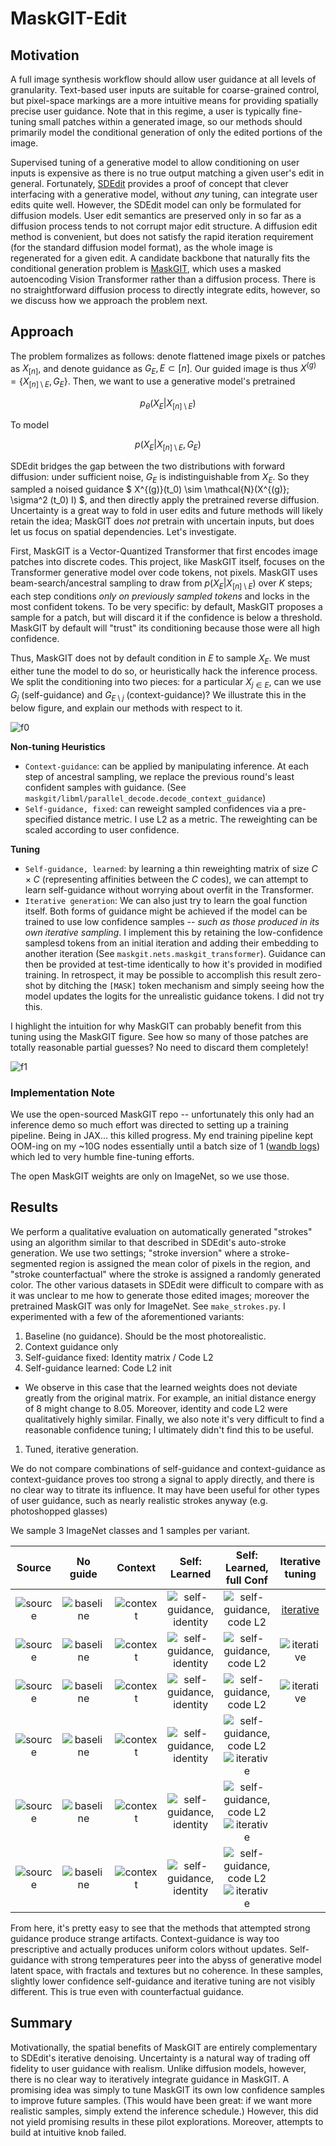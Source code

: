 # MaskGIT-Edit

## Motivation
A full image synthesis workflow should allow user guidance at all levels of granularity. Text-based user inputs are suitable for coarse-grained control, but pixel-space markings are a more intuitive means for providing spatially precise user guidance. Note that in this regime, a user is typically fine-tuning small patches within a generated image, so our methods should primarily model the conditional generation of only the edited portions of the image.

Supervised tuning of a generative model to allow conditioning on user inputs is expensive as there is no true output matching a given user's edit in general. Fortunately, [SDEdit](https://sde-image-editing.github.io/) provides a proof of concept that clever interfacing with a generative model, without _any_ tuning, can integrate user edits quite well. However, the SDEdit model can only be formulated for diffusion models. User edit semantics are preserved only in so far as a diffusion process tends to not corrupt major edit structure. A diffusion edit method is convenient, but does not satisfy the rapid iteration requirement (for the standard diffusion model format), as the whole image is regenerated for a given edit. A candidate backbone that naturally fits the conditional generation problem is [MaskGIT](https://masked-generative-image-transformer.github.io/), which uses a masked autoencoding Vision Transformer rather than a diffusion process. There is no straightforward diffusion process to directly integrate edits, however, so we discuss how we approach the problem next.

## Approach

The problem formalizes as follows: denote flattened image pixels or patches as $X_{[n]}$, and denote guidance as $G_{E}, E \subset [n]$. Our guided image is thus $X^{(g)} = \{X_{[n]\setminus E}, G_{E}\}$.  Then, we want to use a generative model's pretrained

$$
    p_\theta (X_E | X_{[n] \setminus E})
$$

To model

$$
    p (X_E | X_{[n] \setminus E}, G_E)
$$

SDEdit bridges the gap between the two distributions with forward diffusion: under sufficient noise, $G_E$ is indistinguishable from $X_E$. So they sampled a noised guidance
$
X^{(g)}(t_0) \sim \mathcal{N}(X^{(g)}; \sigma^2 (t_0) I)
$, and then directly apply the pretrained reverse diffusion.
Uncertainty is a great way to fold in user edits and future methods will likely retain the idea; MaskGIT does _not_ pretrain with uncertain inputs, but does let us focus on spatial dependencies. Let's investigate.

First, MaskGIT is a Vector-Quantized Transformer that first encodes image patches into discrete codes. This project, like MaskGIT itself, focuses on the Transformer generative model over code tokens, not pixels. MaskGIT uses beam-search/ancestral sampling to draw from
$p(X_E|X_{[n]\setminus E})$
over
$K$ steps; each step conditions _only on previously sampled tokens_ and locks in the most confident tokens. To be very specific: by default, MaskGIT proposes a sample for a patch, but will discard it if the confidence is below a threshold. MaskGIT by default will "trust" its conditioning because those were all high confidence.

Thus, MaskGIT does not by default condition in $E$ to sample $X_E$. We must either tune the model to do so, or heuristically hack the inference process. We split the conditioning into two pieces: for a particular $X_{j \in E}$, can we use $G_j$ (self-guidance) and $G_{E \setminus j}$ (context-guidance)? We illustrate this in the below figure, and explain our methods with respect to it.

![f0](./imgs/maskgit_f0.png)

**Non-tuning Heuristics**
- `Context-guidance`: can be applied by manipulating inference. At each step of ancestral sampling, we replace the previous round's least confident samples with guidance. (See `maskgit/libml/parallel_decode.decode_context_guidance`)
- `Self-guidance, fixed`: can reweight sampled confidences via a pre-specified distance metric. I use L2 as a metric. The reweighting can be scaled according to user confidence.

**Tuning**
- `Self-guidance, learned`: by learning a thin reweighting matrix of size $C \times C$ (representing affinities between the $C$ codes), we can attempt to learn self-guidance without worrying about overfit in the Transformer.
- `Iterative generation`: We can also just try to learn the goal function itself. Both forms of guidance might be achieved if the model can be trained to use low confidence samples -- _such as those produced in its own iterative sampling_. I implement this by retaining the low-confidence samplesd tokens from an initial iteration and adding their embedding to another iteration (See `maskgit.nets.maskgit_transformer`). Guidance can then be provided at test-time identically to how it's provided in modified training. In retrospect, it may be possible to accomplish this result zero-shot by ditching the `[MASK]` token mechanism and simply seeing how the model updates the logits for the unrealistic guidance tokens. I did not try this.

I highlight the intuition for why MaskGIT can probably benefit from this tuning using the MaskGIT figure. See how so many of those patches are totally reasonable partial guesses? No need to discard them completely!

![f1](./imgs/maskgit_f1.png)

### Implementation Note
We use the open-sourced MaskGIT repo -- unfortunately this only had an inference demo so much effort was directed to setting up a training pipeline. Being in JAX... this killed progress. My end training pipeline kept OOM-ing on my ~10G nodes essentially until a batch size of 1 ([wandb logs](https://wandb.ai/joelye9/maskgit_edit)) which led to very humble fine-tuning efforts.

The open MaskGIT weights are only on ImageNet, so we use those.

## Results

We perform a qualitative evaluation on automatically generated "strokes" using an algorithm similar to that described in SDEdit's auto-stroke generation. We use two settings; "stroke inversion" where a stroke-segmented region is assigned the mean color of pixels in the region, and "stroke counterfactual" where the stroke is assigned a randomly generated color. The other various datasets in SDEdit were difficult to compare with as it was unclear to me how to generate those edited images; moreover the pretrained MaskGIT was only for ImageNet. See `make_strokes.py`.
I experimented with a few of the aforementioned variants:
1. Baseline (no guidance). Should be the most photorealistic.
2. Context guidance only
3. Self-guidance fixed: Identity matrix / Code L2
4. Self-guidance learned: Code L2 init
- We observe in this case that the learned weights does not deviate greatly from the original matrix. For example, an initial distance energy of 8 might change to 8.05. Moreover, identity and code L2 were qualitatively highly similar. Finally, we also note it's very difficult to find a reasonable confidence tuning; I ultimately didn't find this to be useful.
1. Tuned, iterative generation.
<!-- 2. No promises, but if I have time I'll add the direct usage of the pretrained model with the guidance tokens subbed in for mask tokens. -->
We do not compare combinations of self-guidance and context-guidance as context-guidance proves too strong a signal to apply directly, and there is no clear way to titrate its influence. It may have been useful for other types of user guidance, such as nearly realistic strokes anyway (e.g. photoshopped glasses)

We sample 3 ImageNet classes and 1 samples per variant.

<style>
table th:first-of-type {
    width: 15%;
}
table th:nth-of-type(2) {
    width: 17%;
}
table th:nth-of-type(3) {
    width: 17%;
}
table th:nth-of-type(4) {
    width: 17%;
}
table th:nth-of-type(5) {
    width: 17%;
}
table th:nth-of-type(5) {
    width: 17%;
}
</style>
Source | No guide | Context |  Self: Learned | Self: Learned, full Conf  | Iterative tuning
|:---:|:---:|:---:|:---:|:---:|:---:
![source](./output/cls_goldfish_source__1.png) | ![baseline](./output/cls_goldfish_baseline_1.png) | ![context](./output/cls_goldfish_ctx_1.png) | ![self-guidance, identity](./output/cls_goldfish_reweight_1.png) | ![self-guidance, code L2](./output/cls_goldfish_hiweight_1.png) | [iterative](./output/cls_goldfish_iterate_1.png)
![source](./output/cls_goldfish_source__cf_2.png) | ![baseline](./output/cls_goldfish_baseline_cf_2.png) | ![context](./output/cls_goldfish_ctx_cf_2.png) | ![self-guidance, identity](./output/cls_goldfish_reweight_cf_2.png) | ![self-guidance, code L2](./output/cls_goldfish_hiweight_cf_2.png) | ![iterative](./output/cls_goldfish_iterate_cf_2.png)
![source](./output/cls_hook_source__0.png) | ![baseline](./output/cls_hook_baseline_0.png) | ![context](./output/cls_hook_ctx_0.png) | ![self-guidance, identity](./output/cls_hook_reweight_0.png) | ![self-guidance, code L2](./output/cls_hook_hiweight_0.png) | ![iterative](./output/cls_hook_iterate_0.png)
![source](./output/cls_hook_source__cf_0.png) | ![baseline](./output/cls_hook_baseline_cf_0.png) | ![context](./output/cls_hook_ctx_cf_0.png) | ![self-guidance, identity](./output/cls_hook_reweight_cf_0.png) | ![self-guidance, code L2](./output/cls_hook_hiweight_cf_0.png)  ![iterative](./output/cls_hook_iterate_cf_0.png)
![source](./output/cls_academic_source__2.png) | ![baseline](./output/cls_academic_baseline_2.png) | ![context](./output/cls_academic_ctx_2.png) | ![self-guidance, identity](./output/cls_academic_reweight_2.png) | ![self-guidance, code L2](./output/cls_academic_hiweight_2.png) ![iterative](./output/cls_academic_iterate_2.png)
![source](./output/cls_academic_source__cf_2.png) | ![baseline](./output/cls_academic_baseline_cf_2.png) | ![context](./output/cls_academic_ctx_cf_2.png) | ![self-guidance, identity](./output/cls_academic_reweight_cf_2.png) | ![self-guidance, code L2](./output/cls_academic_hiweight_cf_2.png)  ![iterative](./output/cls_academic_iterate_cf_2.png)

From here, it's pretty easy to see that the methods that attempted strong guidance produce strange artifacts. Context-guidance is way too prescriptive and actually produces uniform colors without updates. Self-guidance with strong temperatures peer into the abyss of generative model latent space, with fractals and textures but no coherence. In these samples, slightly lower confidence self-guidance and iterative tuning are not visibly different. This is true even with counterfactual guidance.


## Summary
Motivationally, the spatial benefits of MaskGIT are entirely complementary to SDEdit's iterative denoising. Uncertainty is a natural way of trading off fidelity to user guidance with realism. Unlike diffusion models, however, there is no clear way to iteratively integrate guidance in MaskGIT. A promising idea was simply to tune MaskGIT its own low confidence samples to improve future samples. (This would have been great: if we want more realistic samples, simply extend the inference schedule.) However, this did not yield promising results in these pilot explorations. Moreover, attempts to build at intuitive knob failed.